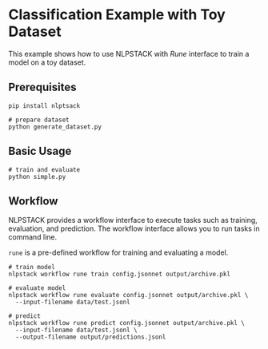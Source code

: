# Classification Example with Toy Dataset

This example shows how to use NLPSTACK with *Rune* interface to train a model on a toy dataset.

## Prerequisites

```shell
pip install nlptsack

# prepare dataset
python generate_dataset.py
```

## Basic Usage

```shell
# train and evaluate
python simple.py
```

## Workflow

NLPSTACK provides a workflow interface to execute tasks such as training, evaluation, and prediction.
The workflow interface allows you to run tasks in command line.

`rune` is a pre-defined workflow for training and evaluating a model.

```shell
# train model
nlpstack workflow rune train config.jsonnet output/archive.pkl

# evaluate model
nlpstack workflow rune evaluate config.jsonnet output/archive.pkl \
  --input-filename data/test.jsonl

# predict
nlpstack workflow rune predict config.jsonnet output/archive.pkl \
  --input-filename data/test.jsonl \
  --output-filename output/predictions.jsonl
```
